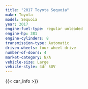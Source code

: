 ```yaml
---
title: "2017 Toyota Sequoia"
make: Toyota
model: Sequoia
year: 2017
engine-fuel-type: regular unleaded
engine-hp: 381
engine-cylinders: 8
transmission-type: Automatic
driven-wheels: four wheel drive
number-of-doors: 4
market-category: N/A
vehicle-size: Large
vehicle-style: 4dr SUV
---
```


{{< car_info >}}
